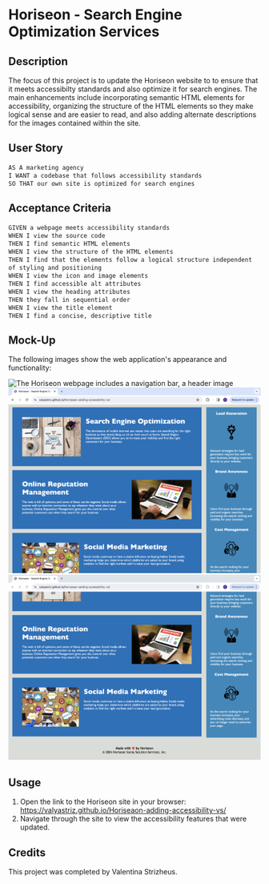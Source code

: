 # Horiseon - Search Engine Optimization Services

## Description
The focus of this project is to update the Horiseon website to to ensure that it meets accessibilty standards and also optimize it for search engines. The main enhancements include incorporating semantic HTML elements for accessibility, organizing the structure of the HTML elements so they make logical sense and are easier to read, and also adding alternate descriptions for the images contained within the site. 

## User Story

```
AS A marketing agency
I WANT a codebase that follows accessibility standards
SO THAT our own site is optimized for search engines
```

## Acceptance Criteria

```
GIVEN a webpage meets accessibility standards
WHEN I view the source code
THEN I find semantic HTML elements
WHEN I view the structure of the HTML elements
THEN I find that the elements follow a logical structure independent of styling and positioning
WHEN I view the icon and image elements
THEN I find accessible alt attributes
WHEN I view the heading attributes
THEN they fall in sequential order
WHEN I view the title element
THEN I find a concise, descriptive title
```
## Mock-Up

The following images show the web application's appearance and functionality:

![The Horiseon webpage includes a navigation bar, a header image](./assets/images/horiseon-live-snip1.png)
![Middle of the Horizeon wepage includes cards with text and images at the bottom of the page.](./assets/images/horiseon-live-snip2.png)
![Footer of the Horiseon webpage ](./assets/images/horiseon-live-snip3.png)

## Usage
1. Open the link to the Horiseon site in your browser: https://valyastriz.github.io/Horiseaon-adding-accessibility-vs/
2. Navigate through the site to view the accessibility features that were updated.

## Credits

This project was completed by Valentina Strizheus.
